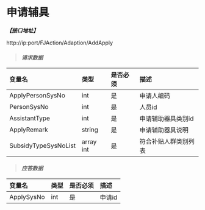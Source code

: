 # 申请辅具

_**【接口地址】**_

http://ip:port/FJAction/Adaption/AddApply

> #### _请求数据_

| 变量名 | 类型 | 是否必须 | 描述 |
| :--- | :--- | :--- | :--- |
| ApplyPersonSysNo | int | 是 | 申请人编码 |
| PersonSysNo | int | 是 | 人员id |
| AssistantType | int | 是 | 申请辅助器具类别id |
| ApplyRemark | string | 是 | 申请辅助器具说明 |
| SubsidyTypeSysNoList | array int | 是 | 符合补贴人群类别列表 |

> #### _应答数据_

| 变量名 | 类型 | 是否必须 | 描述 |
| :--- | :--- | :--- | :--- |
| ApplySysNo | int | 是 | 申请id |
